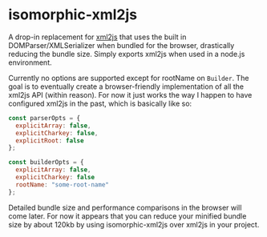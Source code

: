 # isomorphic-xml2js

A drop-in replacement for [xml2js](https://www.npmjs.com/package/xml2js) that uses the built in DOMParser/XMLSerializer when bundled for the browser, drastically reducing the bundle size. Simply exports xml2js when used in a node.js environment.

Currently no options are supported except for rootName on `Builder`. The goal is to eventually create a browser-friendly implementation of all the xml2js API (within reason). For now it just works the way I happen to have configured xml2js in the past, which is basically like so:

```js
const parserOpts = {
  explicitArray: false,
  explicitCharkey: false,
  explicitRoot: false
};

const builderOpts = {
  explicitArray: false,
  explicitCharkey: false
  rootName: "some-root-name"
};
```

Detailed bundle size and performance comparisons in the browser will come later. For now it appears that you can reduce your minified bundle size by about 120kb by using isomorphic-xml2js over xml2js in your project.
